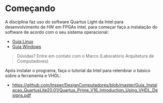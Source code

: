 # Começando

A disciplina faz uso do software Quartus Light da Intel para desenvolvimento de HW em FPGAs Intel,
para começar faça a instalação do software de acordo com o seu sistema operacional:

- [Guia Linux](https://github.com/Insper/DesignComputadores/blob/master/Guia_Instalacao_QuartusLite_20.1.1.720/Ubuntu_20.04_Guia_Instalacao_QuartusLite_20.1.1.720_CycloneV_ModelSim_08_24.md)
- [Guia Windows](https://github.com/Insper/DesignComputadores/blob/master/Guia_Instalacao_QuartusLite_20.1.1.720/Windows_10_11_Guia_Instalacao_QuartusLite_20.1.1.720_CycloneV_ModelSim_08_24.md)

> Dúvidas? Entre em contato com o Marco (Laboratório Arquitetura de Computadores)

Após instalar o programa, faça o tutorial da Intel para relembrar o básico sobre a ferramenta e VHDL:

- https://github.com/Insper/DesignComputadores/blob/master/Guia_Instalacao_QuartusLite20.01/Quartus_Prime_V16_Introduction_Using_VHDL_Designs.pdf
